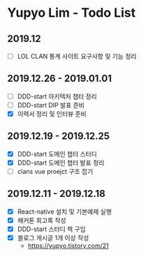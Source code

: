# Yupyo Lim - Todo List
## 2019.12
 - [ ] LOL CLAN 통계 사이트 요구사항 및 기능 정리
## 2019.12.26 - 2019.01.01
 - [ ] DDD-start 아키텍처 챕터 정리
 - [ ] DDD-start DIP 발표 준비
 - [x] 이력서 정리 및 인터뷰 준비
## 2019.12.19 - 2019.12.25
 - [x] DDD-start 도메인 챕터 스터디
 - [x] DDD-start 도메인 챕터 발표 정리
 - [ ] clans vue proejct 구조 잡기
## 2019.12.11 - 2019.12.18
 - [x] React-native 설치 및 기본예제 실행
 - [x] 해커톤 회고록 작성
 - [x] DDD-start 스터디 책 구입
 - [x] 블로그 게시글 1개 이상 작성
   - https://yupyo.tistory.com/21
